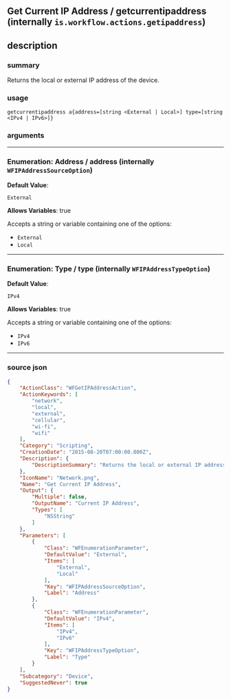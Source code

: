 
## Get Current IP Address / getcurrentipaddress (internally `is.workflow.actions.getipaddress`)


## description

### summary

Returns the local or external IP address of the device.


### usage
```
getcurrentipaddress a{address=[string <External | Local>] type=[string <IPv4 | IPv6>]}
```

### arguments

---

### Enumeration: Address / address (internally `WFIPAddressSourceOption`)
**Default Value**:
```
External
```
**Allows Variables**: true



Accepts a string 
or variable
containing one of the options:

- `External`
- `Local`

---

### Enumeration: Type / type (internally `WFIPAddressTypeOption`)
**Default Value**:
```
IPv4
```
**Allows Variables**: true



Accepts a string 
or variable
containing one of the options:

- `IPv4`
- `IPv6`

---

### source json

```json
{
	"ActionClass": "WFGetIPAddressAction",
	"ActionKeywords": [
		"network",
		"local",
		"external",
		"cellular",
		"wi-fi",
		"wifi"
	],
	"Category": "Scripting",
	"CreationDate": "2015-08-20T07:00:00.000Z",
	"Description": {
		"DescriptionSummary": "Returns the local or external IP address of the device."
	},
	"IconName": "Network.png",
	"Name": "Get Current IP Address",
	"Output": {
		"Multiple": false,
		"OutputName": "Current IP Address",
		"Types": [
			"NSString"
		]
	},
	"Parameters": [
		{
			"Class": "WFEnumerationParameter",
			"DefaultValue": "External",
			"Items": [
				"External",
				"Local"
			],
			"Key": "WFIPAddressSourceOption",
			"Label": "Address"
		},
		{
			"Class": "WFEnumerationParameter",
			"DefaultValue": "IPv4",
			"Items": [
				"IPv4",
				"IPv6"
			],
			"Key": "WFIPAddressTypeOption",
			"Label": "Type"
		}
	],
	"Subcategory": "Device",
	"SuggestedNever": true
}
```
